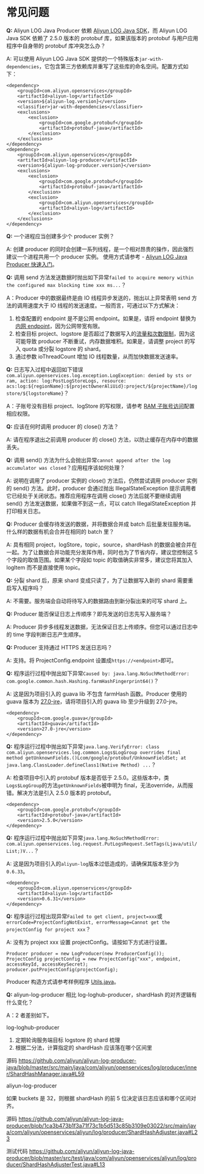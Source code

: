 # 常见问题

**Q:** Aliyun LOG Java Producer 依赖 [Aliyun LOG Java SDK](https://github.com/aliyun/aliyun-log-java-sdk)，而 Aliyun LOG Java SDK 依赖了 2.5.0 版本的 protobuf 库，如果该版本的 protobuf 与用户应用程序中自身带的 protobuf 库冲突怎么办？

A: 可以使用 Aliyun LOG Java SDK 提供的一个特殊版本`jar-with-dependencies`，它包含第三方依赖库并重写了这些库的命名空间。配置方式如下：
```
<dependency>
    <groupId>com.aliyun.openservices</groupId>
    <artifactId>aliyun-log</artifactId>
    <version>${aliyun-log.version}</version>
    <classifier>jar-with-dependencies</classifier>
    <exclusions>
        <exclusion>
            <groupId>com.google.protobuf</groupId>
            <artifactId>protobuf-java</artifactId>
        </exclusion>
    </exclusions>
</dependency>
<dependency>
    <groupId>com.aliyun.openservices</groupId>
    <artifactId>aliyun-log-producer</artifactId>
    <version>${aliyun-log-producer.version}</version>
    <exclusions>
        <exclusion>
            <groupId>com.google.protobuf</groupId>
            <artifactId>protobuf-java</artifactId>
        </exclusion>
        <exclusion>
            <groupId>com.aliyun.openservices</groupId>
            <artifactId>aliyun-log</artifactId>
        </exclusion>
    </exclusions>
</dependency>
```

**Q:** 一个进程应当创建多少个 producer 实例？

A: 创建 producer 的同时会创建一系列线程，是一个相对昂贵的操作，因此强烈建议一个进程共用一个 producer 实例。 使用方式请参考 - [Aliyun LOG Java Producer 快速入门](https://yq.aliyun.com/articles/682761)。

**Q:** 调用 send 方法发送数据时抛出如下异常`failed to acquire memory within the configured max blocking time xxx ms...`？

A：Producer 中的数据最终是由 IO 线程异步发送的，抛出以上异常表明 send 方法的调用速度大于 IO 线程的发送速度。一般而言，可通过以下方式解决：

1. 检查配置的 endpoint 是不是公网 endpoint。如果是，请将 endpoint 替换为[内网 endpoint](https://help.aliyun.com/document_detail/29008.html)，因为公网带宽有限。
2. 检查目标 project、logstore 是否超过了数据写入的[流量和次数限制](https://help.aliyun.com/document_detail/92571.html)，因为这可能导致 producer 不断重试，内存数据堆积。如果是，请调整 project 的写入 quota 或分裂 logstore 的 shard。
3. 通过参数 ioThreadCount 增加 IO 线程数量，从而加快数据发送速率。

**Q:** 日志写入过程中返回如下错误`com.aliyun.openservices.log.exception.LogException: denied by sts or ram, action: log:PostLogStoreLogs, resource: acs:log:${regionName}:${projectOwnerAliUid}:project/${projectName}/logstore/${logstoreName}`？

A：子账号没有目标 project、logStore 的写权限，请参考 [RAM 子账号访问](https://github.com/aliyun/aliyun-log-java-producer#ram-%E5%AD%90%E8%B4%A6%E5%8F%B7%E8%AE%BF%E9%97%AE)配置相应权限。

**Q:** 应该在何时调用 producer 的 close() 方法？

A: 请在程序退出之前调用 producer 的 close() 方法，以防止缓存在内存中的数据丢失。

**Q:** 调用 send() 方法为什么会抛出异常`cannot append after the log accumulator was closed`？应用程序该如何处理？

A: 说明在调用了 producer 实例的 close() 方法后，仍然尝试调用 producer 实例的 send() 方法。此时，producer 会通过抛出 IllegalStateException 提示调用者它已经处于关闭状态。推荐应用程序在调用 close() 方法后就不要继续调用 send() 方法发送数据，如果做不到这一点，可以 catch IllegalStateException 并打印相关日志。

**Q:** Producer 会缓存待发送的数据，并将数据合并成 batch 后批量发往服务端。什么样的数据有机会合并在相同的 batch 里？

A: 具有相同 project，logStore，topic，source，shardHash 的数据会被合并在一起。为了让数据合并功能充分发挥作用，同时也为了节省内存，建议您控制这 5 个字段的取值范围。如果某个字段如 topic 的取值确实非常多，建议您将其加入 logItem 而不是直接使用 topic。

**Q:** 分裂 shard 后，原来 shard 变成只读了，为了让数据写入新的 shard 需要重启写入程序吗？

A: 不需要。服务端会自动将待写入的数据路由到新分裂出来的可写 shard 上。

**Q:** Producer 能否保证日志上传顺序？即先发送的日志先写入服务端？

A: Producer 异步多线程发送数据，无法保证日志上传顺序。但您可以通过日志中的 time 字段判断日志产生顺序。

**Q:** Producer 支持通过 HTTPS 发送日志吗？

A: 支持。将 ProjectConfig.endpoint 设置成`https://<endpoint>`即可。

**Q:** 程序运行过程中抛出如下异常`Caused by: java.lang.NoSuchMethodError: com.google.common.hash.Hashing.farmHashFingerprint64()`？

A: 这是因为项目引入的 guava lib 不包含 farmHash 函数。Producer 使用的 guava 版本为 [27.0-jre](https://github.com/aliyun/aliyun-log-java-producer/blob/master/pom.xml#L45)，请将项目引入的 guava lib 至少升级到 27.0-jre。 
```
<dependency>
    <groupId>com.google.guava</groupId>
    <artifactId>guava</artifactId>
    <version>27.0-jre</version>
</dependency>
```

**Q:** 程序运行过程中抛出如下异常`java.lang.VerifyError: class com.aliyun.openservices.log.common.Logs$LogGroup overrides final method getUnknownFields.()Lcom/google/protobuf/UnknownFieldSet;
at java.lang.ClassLoader.defineClass1(Native Method)
...`？

A: 检查项目中引入的 protobuf 版本是否低于 2.5.0。这些版本中，类`Logs$LogGroup`的方法`getUnknownFields`被申明为 final，无法override，从而报错。解决方法是引入 2.5.0 版本的 protobuf。
```
<dependency>
    <groupId>com.google.protobuf</groupId>
    <artifactId>protobuf-java</artifactId>
    <version>2.5.0</version>
</dependency>
```

**Q:** 程序运行过程中抛出如下异常`java.lang.NoSuchMethodError: com.aliyun.openservices.log.request.PutLogsRequest.SetTags(Ljava/util/List;)V...`？

A: 这是因为项目引入的`aliyun-log`版本过低造成的，请确保其版本至少为`0.6.33`。
```
<dependency>
    <groupId>com.aliyun.openservices</groupId>
    <artifactId>aliyun-log</artifactId>
    <version>0.6.31</version>
</dependency>
```

**Q:** 程序运行过程出现异常`Failed to get client, project=xxx`或`errorCode=ProjectConfigNotExist, errorMessage=Cannot get the projectConfig for project xxx`？

A: 没有为 project xxx 设置 projectConfig。请按如下方式进行设置。
```
Producer producer = new LogProducer(new ProducerConfig());
ProjectConfig projectConfig = new ProjectConfig("xxx", endpoint, accessKeyId, accessKeySecret);
producer.putProjectConfig(projectConfig);
```
Producer 构造方式请参考样例程序 [Utils.java](https://github.com/aliyun/aliyun-log-producer-sample/blob/master/src/main/java/com/aliyun/openservices/aliyun/log/producer/sample/Utils.java#L19)。

**Q:** aliyun-log-producer 相比 log-loghub-producer，shardHash 的对齐逻辑有什么变化？

A：2 者差别如下。

log-loghub-producer
1. 定期轮询服务端目标 logstore 的 shard 梳理
2. 根据二分法，计算指定的 shardHash 应该落在哪个区间里

源码
https://github.com/aliyun/aliyun-log-producer-java/blob/master/src/main/java/com/aliyun/openservices/log/producer/inner/ShardHashManager.java#L59

aliyun-log-producer

如果 buckets 是 32，则根据 shardHash 的前 5 位决定该日志应该和哪个区间对齐。

源码
https://github.com/aliyun/aliyun-log-java-producer/blob/1ca3b473b1f3a71f73c1b5d513c85b3109e03022/src/main/java/com/aliyun/openservices/aliyun/log/producer/ShardHashAdjuster.java#L23

测试代码
https://github.com/aliyun/aliyun-log-java-producer/blob/master/src/test/java/com/aliyun/openservices/aliyun/log/producer/ShardHashAdjusterTest.java#L13


